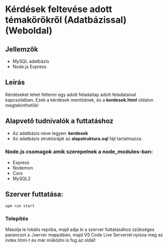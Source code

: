 # Kérdések feltevése adott témakörökről (Adatbázissal) (Weboldal)

## Jellemzők

- MySQL adatbázis
- Node.js Express

## Leírás

Kérdéseket lehet feltenni egy adott feladatlap adott feladataival kapcsolatban. Ezek a kérdések mentődnek, és a **kerdesek.html** oldalon megtekinthetők!

## Alapvető tudnivalók a futtatáshoz

- Az adatbázis neve legyen: **kerdesek**
- Az adatbázis struktúráját az **alapstruktura.sql** fájl tartalmazza.

### Node.js csomagok amik szerepelnek a node_modules-ban:
- Express
- Nodemon
- Cors
- MySQL2

## Szerver futtatása:

```
npm run start
```

### Telepítés

Másolja le lokális repóba, majd adja ki a szerver futtatásához szükséges parancsot a ./server mappában, majd VS Code Live Serverrel nyissa meg az index.html-t és már működni is fog az oldal!

